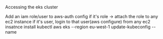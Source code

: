 Accessing the eks cluster

Add an iam role/user to aws-auth config
if it's role -> attach the role to any ec2 instance 
if it's user, login to that user(aws configure) from any ec2 insatnce
install kubectl
aws eks --region eu-west-1 update-kubeconfig --name <cluster-name>
 
